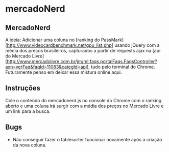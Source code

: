 mercadoNerd
===========

MercadoNerd
--------------
A ideia: Adicionar uma coluna no [ranking do PassMark][http://www.videocardbenchmark.net/gpu_list.php] usando jQuery com a média dos preços brasileiros, capturados a partir de requests ajax na [api do Mercado Livre][http://www.mercadolivre.com.br/jm/ml.faqs.portalFaqs.FaqsController?axn=verFaq&faqId=11083&categId=api], tudo pelo terminal do Chrome. Futuramente penso em deixar essa mistura online aqui. 

Instruções
---------------
Cole o conteúdo do mercadonerd.js no console do Chrome com o ranking aberto e uma coluna irá surgir com a média dos preços no Mercado Livre e um link para a busca.

Bugs
--------------
* Não conseguir fazer o tablesorter funcionar novamente após a criação da nova coluna.
